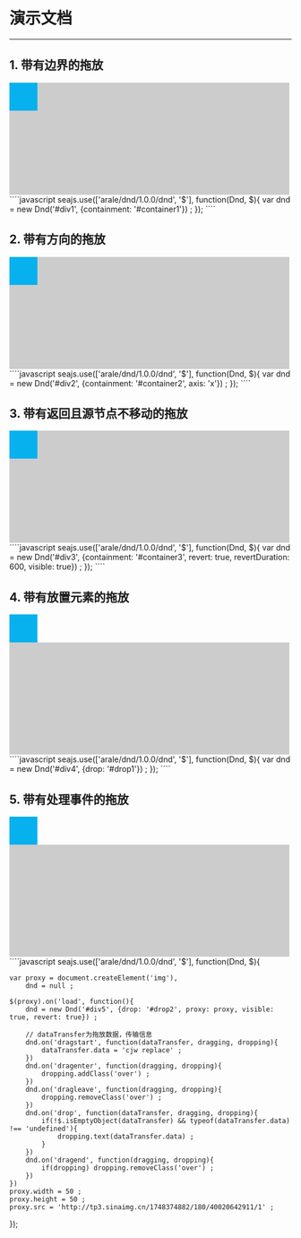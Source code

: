 # 演示文档

---

<style>
    .container {width:500px; height:200px; background:#CCC;}
    .drag {width:50px; height:50px; background:#07B1EE;}
    .over {border: 2px dashed #000;}
</style>


## 1. 带有边界的拖放

<div id="container1" class="container">
    <div id="div1" class="drag"></div>
</div>
````javascript
seajs.use(['arale/dnd/1.0.0/dnd', '$'], function(Dnd, $){
    var dnd = new Dnd('#div1', {containment: '#container1'}) ;
});
````

## 2. 带有方向的拖放

<div id="container2" class="container">
    <div id="div2" class="drag"></div>
</div>
````javascript
seajs.use(['arale/dnd/1.0.0/dnd', '$'], function(Dnd, $){
    var dnd = new Dnd('#div2', {containment: '#container2', axis: 'x'}) ;
});
````


## 3. 带有返回且源节点不移动的拖放

<div id="container3" class="container">
    <div id="div3" class="drag"></div>
</div>
````javascript
seajs.use(['arale/dnd/1.0.0/dnd', '$'], function(Dnd, $){
    var dnd = new Dnd('#div3', {containment: '#container3', revert: true, revertDuration: 600, visible: true}) ;
});
````

## 4. 带有放置元素的拖放

<div id="div4" class="drag"></div>
<div id="drop1" class="container"></div>
````javascript
seajs.use(['arale/dnd/1.0.0/dnd', '$'], function(Dnd, $){
    var dnd = new Dnd('#div4', {drop: '#drop1'}) ;
});
````

## 5. 带有处理事件的拖放

<div id="div5" class="drag"></div>
<div id="drop2" class="container"></div>
````javascript
seajs.use(['arale/dnd/1.0.0/dnd', '$'], function(Dnd, $){
    
    var proxy = document.createElement('img'),
        dnd = null ;
     
    $(proxy).on('load', function(){
        dnd = new Dnd('#div5', {drop: '#drop2', proxy: proxy, visible: true, revert: true}) ;
        
        // dataTransfer为拖放数据，传输信息
        dnd.on('dragstart', function(dataTransfer, dragging, dropping){
            dataTransfer.data = 'cjw replace' ;
        })
        dnd.on('dragenter', function(dragging, dropping){
            dropping.addClass('over') ;
        })
        dnd.on('dragleave', function(dragging, dropping){
            dropping.removeClass('over') ;
        })
        dnd.on('drop', function(dataTransfer, dragging, dropping){
            if(!$.isEmptyObject(dataTransfer) && typeof(dataTransfer.data) !== 'undefined'){
                dropping.text(dataTransfer.data) ;
            }
        })
        dnd.on('dragend', function(dragging, dropping){
            if(dropping) dropping.removeClass('over') ;
        })
    })
    proxy.width = 50 ;
    proxy.height = 50 ;
    proxy.src = 'http://tp3.sinaimg.cn/1748374882/180/40020642911/1' ;
});
````












